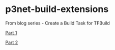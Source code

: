 # p3net-build-extensions

From blog series - Create a Build Task for TFBuild

[Part 1](http://www.michaeltaylorp3.net/create-a-build-task-for-tfbuild/)

[Part 2](http://www.michaeltaylorp3.net/create-a-build-task-for-tfbuild-part-2/)
